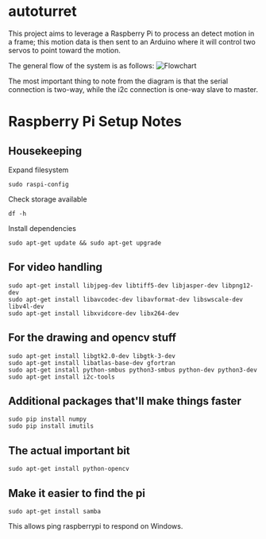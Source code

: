 
# autoturret

This project aims to leverage a Raspberry Pi to process an detect motion in a frame; this motion data is then sent to an Arduino where it will control two servos to point toward the motion.

The general flow of the system is as follows:
![Flowchart](./assets/flowchart.svg)

The most important thing to note from the diagram is that the serial connection is two-way, while the i2c connection is one-way slave to master. 

# Raspberry Pi Setup Notes

## Housekeeping
Expand filesystem

    sudo raspi-config

Check storage available

    df -h 

Install dependencies 

    sudo apt-get update && sudo apt-get upgrade 

## For video handling

    sudo apt-get install libjpeg-dev libtiff5-dev libjasper-dev libpng12-dev
    sudo apt-get install libavcodec-dev libavformat-dev libswscale-dev libv4l-dev
    sudo apt-get install libxvidcore-dev libx264-dev

## For the drawing and opencv stuff

    sudo apt-get install libgtk2.0-dev libgtk-3-dev
    sudo apt-get install libatlas-base-dev gfortran
    sudo apt-get install python-smbus python3-smbus python-dev python3-dev
    sudo apt-get install i2c-tools

## Additional packages that'll make things faster

    sudo pip install numpy
    sudo pip install imutils

## The actual important bit

    sudo apt-get install python-opencv

## Make it easier to find the pi 

    sudo apt-get install samba
    
   This allows ping raspberrypi to respond on Windows.

